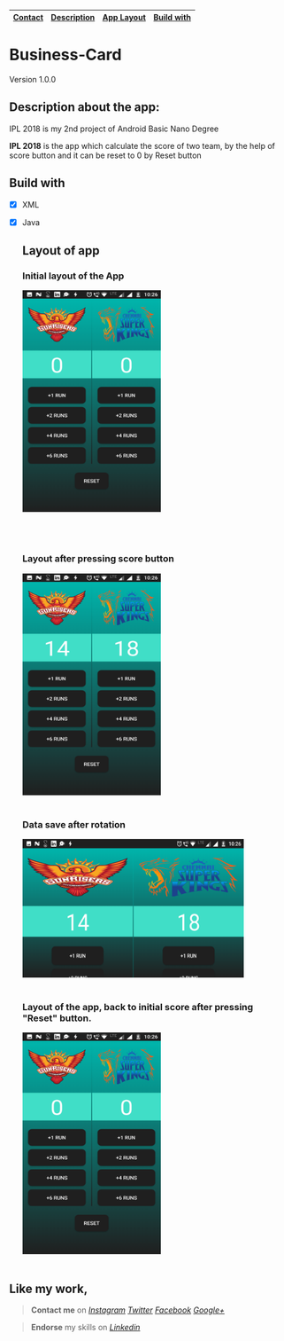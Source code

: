 |[Contact](#contact-me)|[Description](#description-here)|[App Layout](#app-layout)|[Build with](#build-with)|
|---|---|---|---|

# Business-Card
Version 1.0.0


## <a name="description-here"></a> Description about the app:


IPL 2018 is my 2nd project of Android Basic Nano Degree

**IPL 2018** is the app which calculate the score of two team, by the help of score button and it can be reset to 0 by Reset button


## <a name="build-with"></a> Build with

- [x] XML
- [x] Java


  ## <a name="app-layout"></a>  Layout of app


   ### Initial layout of the App

  <img src="app/src/main/res/drawable/initial.png" width="250" height="400">
  
   <br></br>
  
  
  ### Layout after pressing score button  
  <img src="app/src/main/res/drawable/afterscore.png" width="250" height="400">
  <br></br>
  
  ### Data save after rotation
  <img src="app/src/main/res/drawable/afterrotation.png" width="400" height="250">
  <br></br>
  
  ### Layout of the app, back to initial score after pressing "Reset" button.
  <img src="app/src/main/res/drawable/initial.png" width="250" height="400">
  <br></br>



## **Like my work**,<a name="contact-me"></a>

>**Contact me** on *[Instagram](https://www.instagram.com/imadianand/) [Twitter](https://twitter.com/imadianand) [Facebook](https://www.facebook.com/imadianand) [Google+](https://plus.google.com/u/1/115286953959216936009)*

>**Endorse** my skills on *[Linkedin](https://www.linkedin.com/in/imadianand/)*


